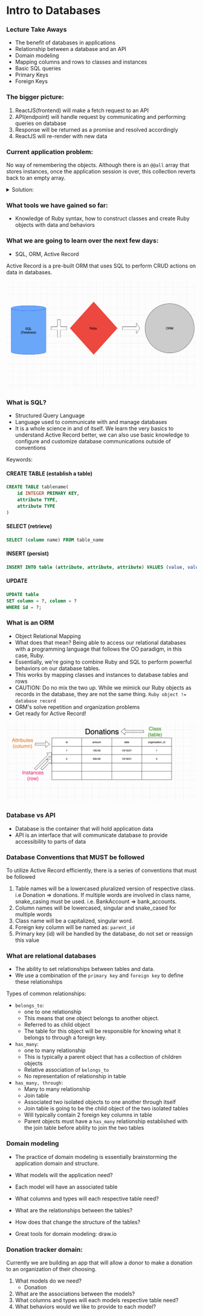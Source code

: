 # Intro to Databases

### Lecture Take Aways

- The benefit of databases in applications
- Relationship between a database and an API
- Domain modeling
- Mapping columns and rows to classes and instances
- Basic SQL queries
- Primary Keys
- Foreign Keys

### The bigger picture:

1. ReactJS(frontend) will make a fetch request to an API 
2. API(endpoint) will handle request by communicating and performing queries on database 
3. Response will be returned as a promise and resolved accordingly 
4. ReactJS will re-render with new data 

### Current application problem:

No way of remembering the objects. Although there is an `@@all` array that stores instances, once the application session is over, this collection reverts back to an empty array.
    <details>
    <summary>Solution:</summary>
        Persist and manage data by establishing a database
    </details>

### What tools we have gained so far: 

- Knowledge of Ruby syntax, how to construct classes and create Ruby objects with data and behaviors 

### What we are going to learn over the next few days:

- SQL, ORM, Active Record 

Active Record is a pre-built ORM that uses SQL to perform CRUD actions on data in databases. 

![orm](./orm.png)

### What is SQL?

- Structured Query Language
- Language used to communicate with and manage databases
- It is a whole science in and of itself. We learn the very basics to understand Active Record better, we can also use basic knowledge to configure and customize database communications outside of conventions

Keywords:

#### CREATE TABLE (establish a table)

```sql
CREATE TABLE tablename(
    id INTEGER PRIMARY KEY,
    attribute TYPE,
    attribute TYPE
)
```

#### SELECT (retrieve)

```sql
SELECT (column name) FROM table_name
```

#### INSERT (persist)

```sql
INSERT INTO table (attribute, attribute, attribute) VALUES (value, value, value)

```

#### UPDATE

```sql
UPDATE table
SET column = ?, column = ?
WHERE id = ?;
```

### What is an ORM

- Object Relational Mapping
- What does that mean? Being able to access our relational databases with a programming language that follows the OO paradigm, in this case, Ruby. 
- Essentially, we're going to combine Ruby and SQL to perform powerful behaviors on our database tables.
- This works by mapping classes and instances to database tables and rows
- CAUTION: Do no mix the two up. While we mimick our Ruby objects as records in the database, they are not the same thing. `Ruby object != database record`
- ORM's solve repetition and organization problems
- Get ready for Active Record!

![tables](./tables.png)

### Database vs API

- Database is the container that will hold application data
- API is an interface that will communicate database to provide accessibility to parts of data 

### Database Conventions that MUST be followed 

To utilize Active Record efficiently, there is a series of conventions that must be followed

1. Table names will be a lowercased pluralized version of respective class. i.e Donation => donations. If multiple words are involved in class name, snake_casing must be used. i.e. BankAccount => bank_accounts.
2. Column names will be lowercased, singular and snake_cased for multiple words
3. Class name will be a capitalized, singular word. 
4. Foreign key column will be named as: `parent_id`
5. Primary key (id) will be handled by the database, do not set or reassign this value

### What are relational databases

- The ability to set relationships between tables and data. 
- We use a combination of the `primary key` and `foreign key` to define these relationships

Types of common relationships: 

- `belongs_to`: 
    - one to one relationship 
    - This means that one object belongs to another object. 
    - Referred to as child object
    - The table for this object will be responsible for knowing what it belongs to through a foreign key. 
- `has_many`:
    - one to many relationship
    - This is typically a parent object that has a collection of children objects
    - Relative association of `belongs_to`
    - No representation of relationship in table
- `has_many, through`: 
    - Many to many relationship
    - Join table
    - Associated two isolated objects to one another through itself
    - Join table is going to be the child object of the two isolated tables
    - Will typically contain 2 foreign key columns in table
    - Parent objects must have a `has_many` relationship established with the join table before ability to join the two tables

### Domain modeling

- The practice of domain modeling is essentially brainstorming the application domain and structure. 
- What models will the application need?
- Each model will have an associated table
- What columns and types will each respective table need?
- What are the relationships between the tables?
- How does that change the structure of the tables?

- Great tools for domain modeling: draw.io


### Donation tracker domain:

Currently we are building an app that will allow a donor to make a donation to an organization of their choosing. 

1. What models do we need?
    - Donation 
2. What are the associations between the models?
3. What columns and types will each models respective table need?
4. What behaviors would we like to provide to each model? 